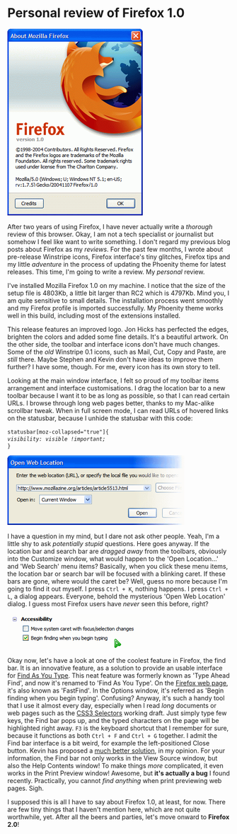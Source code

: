 Personal review of Firefox 1.0
===

![Mozilla Firefox 1.0's About dialog](/blog/images/screenshots/firefox/mozilla_firefox_1.0_about_dialog.png)

After two years of using Firefox, I have never actually write a *thorough* review of this browser. Okay, I am not a tech specialist or journalist but somehow I feel like want to write something. I don't regard my previous blog posts about Firefox as my *reviews*. For the past few months, I wrote about pre-release Winstripe icons, Firefox interface's tiny glitches, Firefox tips and my little *adventure* in the process of updating the Phoenity theme for latest releases. This time, I'm going to write a review. My *personal* review.

I've installed Mozilla Firefox 1.0 on my machine. I notice that the size of the setup file is 4803Kb, a little bit larger than RC2 which is 4797Kb. Mind you, I am quite sensitive to small details. The installation process went smoothly and my Firefox profile is imported successfully. My Phoenity theme works well in this build, including most of the extensions installed.

This release features an improved logo. Jon Hicks has perfected the edges, brighten the colors and added some fine details. It's a beautiful artwork. On the other side, the toolbar and interface icons don't have much changes. Some of the *old* Winstripe 0.1 icons, such as Mail, Cut, Copy and Paste, are *still* there. Maybe Stephen and Kevin don't have ideas to improve them further? I have some, though. For me, every icon has its own story to tell.

Looking at the main window interface, I felt so proud of my toolbar items arrangement and interface customisations. I drag the location bar to a new toolbar because I want it to be as long as possible, so that I can read certain URLs. I browse through long web pages better, thanks to my Mac-alike scrollbar tweak. When in full screen mode, I can read URLs of hovered links on the statusbar, because I unhide the statusbar with this code:

<pre><code>statusbar[moz-collapsed=&quot;true&quot;]{
<em>visibility: visible !important;</em>
}</code></pre>
!['Open Web Location' dialog](/blog/images/screenshots/firefox/open_web_location_dialog.png)

I have a question in my mind, but I dare not ask other people. Yeah, I'm a little shy to ask *potentially stupid* questions. Here goes anyway. If the location bar and search bar are *dragged away* from the toolbars, obviously into the Customize window, what would happen to the 'Open Location...' and 'Web Search' menu items? Basically, when you click these menu items, the location bar or search bar will be focused with a blinking caret. If these bars are gone, where would the caret be? Well, guess no more because I'm going to find it out myself. I press `Ctrl + K`, nothing happens. I press `Ctrl + L`, a dialog appears. Everyone, behold the mysterious 'Open Web Location' dialog. I guess most Firefox users have *never* seen this before, right?

!['Begin finding when you begin typing' label of the checkbox under the 'Accessibility' section](/blog/images/screenshots/firefox/begin_finding_when_you_begin_typing_checkbox_accessibility.png)

Okay now, let's have a look at one of the coolest feature in Firefox, the find bar. It is an innovative feature, as a solution to provide an usable interface for [Find As You Type](http://mozilla.org/access/type-ahead/). This neat feature was formerly known as 'Type Ahead Find', and now it's renamed to 'Find As You Type'. On the [Firefox web page](http://mozilla.org/products/firefox/ "Firefox - Rediscover the web"), it's also known as 'FastFind'. In the Options window, it's referred as 'Begin finding when you begin typing'. Confusing? Anyway, it's such a handy tool that I use it almost every day, especially when I read *long* documents or web pages such as the [CSS3 Selectors](http://w3.org/TR/css3-selectors/) working draft. Just simply type few keys, the Find bar pops up, and the typed characters on the page will be highlighted right away. `F3` is the keyboard shortcut that I remember for sure, because it functions as both `Ctrl + F` and `Ctrl + G` together. I admit the Find bar interface is a bit weird, for example the left-positioned Close button. Kevin has proposed a [much better solution](http://kmgerich.com/archive/000074.html "Find Bar Feng Shui"), in my opinion. For your information, the Find bar not only works in the View Source window, but also the Help Contents window! To make things *more* complicated, it even works in the Print Preview window! Awesome, but **it's actually a bug** I found recently. Practically, you cannot *find anything* when print previewing web pages. Sigh.

I supposed this is all I have to say about Firefox 1.0, at least, for now. There are few tiny things that I haven't mention here, which are not quite worthwhile, yet. After all the beers and parties, let's move onward to **Firefox 2.0**!